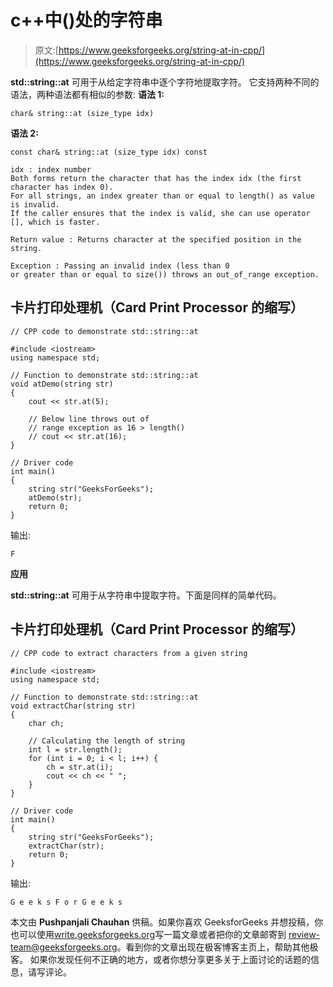 # c++中()处的字符串

> 原文:[https://www.geeksforgeeks.org/string-at-in-cpp/](https://www.geeksforgeeks.org/string-at-in-cpp/)

**std::string::at** 可用于从给定字符串中逐个字符地提取字符。
它支持两种不同的语法，两种语法都有相似的参数:
**语法 1:**

```
char& string::at (size_type idx)
```

**语法 2:**

```
const char& string::at (size_type idx) const

idx : index number
Both forms return the character that has the index idx (the first character has index 0).
For all strings, an index greater than or equal to length() as value is invalid.
If the caller ensures that the index is valid, she can use operator [], which is faster.

Return value : Returns character at the specified position in the string.

Exception : Passing an invalid index (less than 0 
or greater than or equal to size()) throws an out_of_range exception.
```

## 卡片打印处理机（Card Print Processor 的缩写）

```
// CPP code to demonstrate std::string::at

#include <iostream>
using namespace std;

// Function to demonstrate std::string::at
void atDemo(string str)
{
    cout << str.at(5);

    // Below line throws out of
    // range exception as 16 > length()
    // cout << str.at(16);
}

// Driver code
int main()
{
    string str("GeeksForGeeks");
    atDemo(str);
    return 0;
}
```

输出:

```
F
```

**应用**

**std::string::at** 可用于从字符串中提取字符。下面是同样的简单代码。

## 卡片打印处理机（Card Print Processor 的缩写）

```
// CPP code to extract characters from a given string

#include <iostream>
using namespace std;

// Function to demonstrate std::string::at
void extractChar(string str)
{
    char ch;

    // Calculating the length of string
    int l = str.length();
    for (int i = 0; i < l; i++) {
        ch = str.at(i);
        cout << ch << " ";
    }
}

// Driver code
int main()
{
    string str("GeeksForGeeks");
    extractChar(str);
    return 0;
}
```

输出:

```
G e e k s F o r G e e k s 
```

本文由 **Pushpanjali Chauhan** 供稿。如果你喜欢 GeeksforGeeks 并想投稿，你也可以使用[write.geeksforgeeks.org](https://write.geeksforgeeks.org)写一篇文章或者把你的文章邮寄到 review-team@geeksforgeeks.org。看到你的文章出现在极客博客主页上，帮助其他极客。
如果你发现任何不正确的地方，或者你想分享更多关于上面讨论的话题的信息，请写评论。